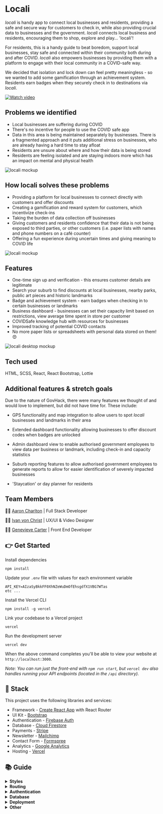 # Locali

*locali* is handy app to connect local businesses and residents, providing a safe and secure way for customers to check in, while also providing crucial data to businesses and the government. *locali* connects local business and residents, encouraging them to shop, explore and play... 'locali'! 

For residents, this is a handy guide to beat boredom, support local businesses, stay safe and connected within their community both during and after COVID. *locali* also empowers businesses by providing them with a platform to engage with their local community in a COVID-safe way.

We decided that isolation and lock down can feel pretty meaningless - so we wanted to add some gamification through an achievement system. Residents earn badges when they securely check in to destinations via *locali*.

[![Watch video](https://i.imgur.com/H9ap63C.jpg)](https://youtu.be/7COv9oN8kMI)

## Problems we identified
* Local businesses are suffering during COVID
* There's no incentive for people to use the COVID safe app
* Data in this area is being maintained separately by businesses. There is a fragmented approach and it puts additional stress on businesses, who are already having a hard time to stay afloat
* Residents are unsure about where and how their data is being stored
* Residents are feeling isolated and are staying indoors more which has an impact on mental and physical health

![locali mockup](https://i.imgur.com/FyqSbas.png)

## How locali solves these problems
* Providing a platform for local businesses to connect directly with customers and offer discounts
* Creating a gamification and reward system for customers, which incentivize check-ins
* Taking the burden of data collection off businesses
* Giving customers and residents confidence that their data is not being exposed to third parties, or other customers (i.e. paper lists with names and phone numbers on a café counter)
* Offering a fun experience during uncertain times and giving meaning to COVID life

![locali mockup](https://i.imgur.com/UBqtu4M.png)

## Features
* One-time sign up and verification - this ensures customer details are legitimate
* Search your suburb to find discounts at local businesses, nearby parks, public art pieces and historic landmarks
* Badge and achievement system - earn badges when checking in to certain businesses or landmarks
* Business dashboard - businesses can set their capacity limit based on restrictions, view average time spent in store per customer
* COVIDSafe knowledge hub with resources for businesses
* Improved tracking of potential COVID contacts
* No more paper lists or spreadsheets with personal data stored on them! 😍

![locali desktop mockup](https://i.imgur.com/sA9elGA.jpg)

## Tech used
HTML, SCSS, React, React Bootstrap, Lottie

## Additional features & stretch goals
Due to the nature of GovHack, there were many features we thought of and would love to implement, but did not have time for. These include:

* GPS functionality and map integration to allow users to spot *locali* businesses and landmarks in their area

* Extended dashboard functionality allowing businesses to offer discount codes when badges are unlocked

* Admin dashboard view to enable authorised government employees to view data per business or landmark, including check-in and capacity statistics

* Suburb reporting features to allow authorised government employees to generate reports to allow for easier identification of severely impacted businesses

* 'Staycation' or day planner for residents

## Team Members
👨‍💻 [Aaron Charlton](https://github.com/charltona) | Full Stack Developer

👨‍🎨 [Ivan von Christ](https://github.com/ivonchrist) | UX/UI & Video Designer

👩‍💻 [Genevieve Carter](https://github.com/genevieveloreal) | Front End Developer

## 👉 Get Started

Install dependencies

```
npm install
```

Update your `.env` file with values for each environment variable

```
API_KEY=AIzaSyBkkFF0XhNZeWuDmOfEhsgdfX1VBG7WTas
etc ...
```

Install the Vercel CLI

```
npm install -g vercel
```

Link your codebase to a Vercel project

```
vercel
```

Run the development server

```
vercel dev
```

When the above command completes you'll be able to view your website at `http://localhost:3000`.

_Note: You can run just the front-end with `npm run start`, but `vercel dev` also handles running your API endpoints (located in the `/api` directory)._

## 🥞 Stack

This project uses the following libraries and services:

- Framework - [Create React App](https://create-react-app.dev) with React Router
- UI Kit - [Bootstrap](https://react-bootstrap.github.io)
- Authentication - [Firebase Auth](https://firebase.google.com/products/auth)
- Database - [Cloud Firestore](https://firebase.google.com/products/firestore)
- Payments - [Stripe](https://stripe.com)
- Newsletter - [Mailchimp](https://mailchimp.com)
- Contact Form - [Formspree](https://formspree.io)
- Analytics - [Google Analytics](https://googleanalytics.com)
- Hosting - [Vercel](https://vercel.com)

## 📚 Guide

  <details>
    <summary><b>Styles</b></summary>
    <p>
      You can edit Bootstrap SASS variables in the global stylesheet located at <code><a href="src/styles/global.scss">src/styles/global.scss</a></code>. Variables allow you to control global styles (like colors and fonts), as well as element specific styles (like button padding). Before overriding Bootstrap elements with custom style check the <a href="https://getbootstrap.com/docs/4.3/getting-started/introduction/">Bootstrap docs</a> to see if you can do what need by tweaking a SASS variable.
    </p>
    <p>
      Custom styles are located in their related component's directory. For example, if any custom style is applied to the Navbar component you'll find it in <code>src/components/Navbar.scss</code>. We ensure custom styles are scoped to their component by prepending the classname with the component name (such as <code>.Navbar__brand</code>). This ensures styles never affect elements in other components. If styles need to be re-used in multiple components consider creating a new component that encapsulates that style and structure and using that component in multiple places.
    </p>
  </details>

  <details>
    <summary><b>Routing</b></summary>
    <p>
      This project uses <a target="_blank" href="https://reacttraining.com/react-router/web/guides/quick-start">React Router</a> and includes a convenient <code>useRouter</code> hook (located in <code><a href="src/util/router.js">src/util/router.js</a></code>) that wraps React Router and gives all the route methods and data you need.
    
    ```jsx
    import { Link, useRouter } from './../util/router.js';

    function MyComponent(){
      // Get the router object
      const router = useRouter();

      // Get value from query string (?postId=123) or route param (/:postId)
      console.log(router.query.postId);

      // Get current pathname
      console.log(router.pathname)

      // Navigate with the <Link> component or with router.push()
      return (
        <div>
          <Link to="/about">About</Link>
          <button onClick={(e) => router.push('/about')}>About</button>
        </div>
      );
    }
    ```
    </p>

  </details>

  <details>
<summary><b>Authentication</b></summary>
<p>
  This project uses <a href="https://firebase.google.com">Firebase Auth</a> and includes a convenient <code>useAuth</code> hook (located in <code><a href="src/util/auth.js">src/util/auth.js</a></code>) that wraps Firebase and gives you common authentication methods. Depending on your needs you may want to edit this file and expose more Firebase functionality.

```js
import { useAuth } from './../util/auth.js';

function MyComponent(){
  // Get the auth object in any component
  const auth = useAuth();

  // Depending on auth state show signin or signout button
  // auth.user will either be an object, null when loading, or false if signed out
  return (
    <div>
      {auth.user ? (
        <button onClick={(e) => auth.signout()}>Signout</button>
      ) : (
        <button onClick={(e) => auth.signin('hello@divjoy.com', 'yolo')}>Signin</button>
      )}
    </div>
  );
}
```

</p>
</details>
  
  <details>
<summary><b>Database</b></summary>

<p>
  This project uses <a href="https://firebase.google.com/products/firestore">Cloud Firestore</a> and includes some data fetching hooks to get you started (located in <code><a href="src/util/db.js">src/util/db.js</a></code>). You'll want to edit that file and add any additional query hooks you need for your project.

```js
import { useAuth } from './../util/auth.js';
import { useItemsByOwner } from './../util/db.js';
import ItemsList from './ItemsList.js';

function ItemsPage(){
  const auth = useAuth();

  // Fetch items by owner
  // It's okay if uid is undefined while auth is still loading
  // The hook will return a "loading" status until it has a uid
  const uid = auth.user ? auth.user.uid : undefined;
  const { data: items, status } = useItemsByOwner(uid);

  // Once we items data then render ItemsList component
  return (
    <div>
      {status === "loading" ? (
        <span>One moment please</span>
      ) : (
        <ItemsList data={items}>
      )}
    </div>
  );
}
```

</p>
</details>

  <details>
    <summary><b>Deployment</b></summary>
    <p>
    Install the Vercel CLI

```
npm install -g vercel
```

Add each variable from `.env` to your Vercel project with the following command. You'll be prompted to enter its value and then choose one or more environments (development, preview, or production).
<a target="_blank" href="https://vercel.com/docs/v2/build-step#environment-variables">Learn more here</a>.

```
vercel env add VARIABLE_NAME
```

Run this command to deploy a preview (for testing a live deployment)

```
vercel
```

Run this command to deploy to production

```
vercel --prod
```

See the <a target="_blank" href="https://vercel.com/docs/v2/platform/deployments">Vercel docs</a> for more details.
</p>

  </details>

  <details>
    <summary><b>Other</b></summary>
    <p>
      The <a href="https://create-react-app.dev">Create React App documention</a> covers many other topics.
      This project was initially created using <a href="https://divjoy.com?ref=readme_other">Divjoy</a>, a React codebase generator. Feel free to ask questions in the <a href="https://spectrum.chat/divjoy">Divjoy forum</a> and we'll do our best to help you out.
    </p>
  </details>
